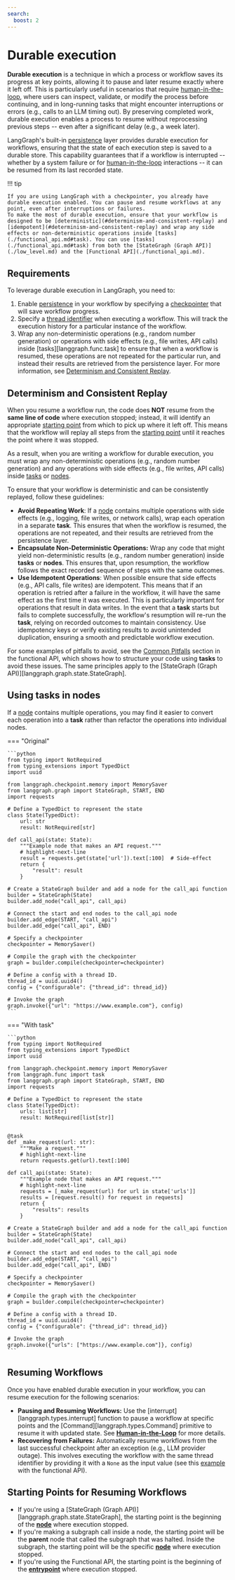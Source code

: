 ```yaml
---
search:
  boost: 2
---
```


# Durable execution

**Durable execution** is a technique in which a process or workflow saves its progress at key points, allowing it to pause and later resume exactly where it left off. This is particularly useful in scenarios that require [human-in-the-loop](./human_in_the_loop.md), where users can inspect, validate, or modify the process before continuing, and in long-running tasks that might encounter interruptions or errors (e.g., calls to an LLM timing out). By preserving completed work, durable execution enables a process to resume without reprocessing previous steps -- even after a significant delay (e.g., a week later). 

LangGraph's built-in [persistence](./persistence.md) layer provides durable execution for workflows, ensuring that the state of each execution step is saved to a durable store. This capability guarantees that if a workflow is interrupted -- whether by a system failure or for [human-in-the-loop](./human_in_the_loop.md) interactions -- it can be resumed from its last recorded state.

!!! tip

    If you are using LangGraph with a checkpointer, you already have durable execution enabled. You can pause and resume workflows at any point, even after interruptions or failures.
    To make the most of durable execution, ensure that your workflow is designed to be [deterministic](#determinism-and-consistent-replay) and [idempotent](#determinism-and-consistent-replay) and wrap any side effects or non-deterministic operations inside [tasks](./functional_api.md#task). You can use [tasks](./functional_api.md#task) from both the [StateGraph (Graph API)](./low_level.md) and the [Functional API](./functional_api.md).

## Requirements

To leverage durable execution in LangGraph, you need to:

1. Enable [persistence](./persistence.md) in your workflow by specifying a [checkpointer](./persistence.md#checkpointer-libraries) that will save workflow progress.
2. Specify a [thread identifier](./persistence.md#threads) when executing a workflow. This will track the execution history for a particular instance of the workflow.
3. Wrap any non-deterministic operations (e.g., random number generation) or operations with side effects (e.g., file writes, API calls) inside [tasks][langgraph.func.task] to ensure that when a workflow is resumed, these operations are not repeated for the particular run, and instead their results are retrieved from the persistence layer. For more information, see [Determinism and Consistent Replay](#determinism-and-consistent-replay).

## Determinism and Consistent Replay

When you resume a workflow run, the code does **NOT** resume from the **same line of code** where execution stopped; instead, it will identify an appropriate [starting point](#starting-points-for-resuming-workflows) from which to pick up where it left off. This means that the workflow will replay all steps from the [starting point](#starting-points-for-resuming-workflows) until it reaches the point where it was stopped.

As a result, when you are writing a workflow for durable execution, you must wrap any non-deterministic operations (e.g., random number generation) and any operations with side effects (e.g., file writes, API calls) inside [tasks](./functional_api.md#task) or [nodes](./low_level.md#nodes).

To ensure that your workflow is deterministic and can be consistently replayed, follow these guidelines:

- **Avoid Repeating Work**:  If a [node](./low_level.md#nodes) contains multiple operations with side effects (e.g., logging, file writes, or network calls), wrap each operation in a separate **task**. This ensures that when the workflow is resumed, the operations are not repeated, and their results are retrieved from the persistence layer.
- **Encapsulate Non-Deterministic Operations:**  Wrap any code that might yield non-deterministic results (e.g., random number generation) inside **tasks** or **nodes**. This ensures that, upon resumption, the workflow follows the exact recorded sequence of steps with the same outcomes.
- **Use Idempotent Operations**: When possible ensure that side effects (e.g., API calls, file writes) are idempotent. This means that if an operation is retried after a failure in the workflow, it will have the same effect as the first time it was executed. This is particularly important for operations that result in data writes. In the event that a **task** starts but fails to complete successfully, the workflow's resumption will re-run the **task**, relying on recorded outcomes to maintain consistency. Use idempotency keys or verify existing results to avoid unintended duplication, ensuring a smooth and predictable workflow execution.

For some examples of pitfalls to avoid, see the [Common Pitfalls](./functional_api.md#common-pitfalls) section in the functional API, which shows
how to structure your code using **tasks** to avoid these issues. The same principles apply to the [StateGraph (Graph API)][langgraph.graph.state.StateGraph].

## Using tasks in nodes

If a [node](./low_level.md#nodes) contains multiple operations, you may find it easier to convert each operation into a **task** rather than refactor the operations into individual nodes.

=== "Original"

    ```python
    from typing import NotRequired
    from typing_extensions import TypedDict
    import uuid

    from langgraph.checkpoint.memory import MemorySaver
    from langgraph.graph import StateGraph, START, END
    import requests

    # Define a TypedDict to represent the state
    class State(TypedDict):
        url: str
        result: NotRequired[str]

    def call_api(state: State):
        """Example node that makes an API request."""
        # highlight-next-line
        result = requests.get(state['url']).text[:100]  # Side-effect
        return {
            "result": result
        }

    # Create a StateGraph builder and add a node for the call_api function
    builder = StateGraph(State)
    builder.add_node("call_api", call_api)

    # Connect the start and end nodes to the call_api node
    builder.add_edge(START, "call_api")
    builder.add_edge("call_api", END)

    # Specify a checkpointer
    checkpointer = MemorySaver()

    # Compile the graph with the checkpointer
    graph = builder.compile(checkpointer=checkpointer)

    # Define a config with a thread ID.
    thread_id = uuid.uuid4()
    config = {"configurable": {"thread_id": thread_id}}

    # Invoke the graph
    graph.invoke({"url": "https://www.example.com"}, config)
    ```

=== "With task"

    ```python
    from typing import NotRequired
    from typing_extensions import TypedDict
    import uuid

    from langgraph.checkpoint.memory import MemorySaver
    from langgraph.func import task
    from langgraph.graph import StateGraph, START, END
    import requests

    # Define a TypedDict to represent the state
    class State(TypedDict):
        urls: list[str]
        result: NotRequired[list[str]]


    @task
    def _make_request(url: str):
        """Make a request."""
        # highlight-next-line
        return requests.get(url).text[:100]

    def call_api(state: State):
        """Example node that makes an API request."""
        # highlight-next-line
        requests = [_make_request(url) for url in state['urls']]
        results = [request.result() for request in requests]
        return {
            "results": results
        }

    # Create a StateGraph builder and add a node for the call_api function
    builder = StateGraph(State)
    builder.add_node("call_api", call_api)

    # Connect the start and end nodes to the call_api node
    builder.add_edge(START, "call_api")
    builder.add_edge("call_api", END)

    # Specify a checkpointer
    checkpointer = MemorySaver()

    # Compile the graph with the checkpointer
    graph = builder.compile(checkpointer=checkpointer)

    # Define a config with a thread ID.
    thread_id = uuid.uuid4()
    config = {"configurable": {"thread_id": thread_id}}

    # Invoke the graph
    graph.invoke({"urls": ["https://www.example.com"]}, config)
    ```

## Resuming Workflows

Once you have enabled durable execution in your workflow, you can resume execution for the following scenarios:

- **Pausing and Resuming Workflows:** Use the [interrupt][langgraph.types.interrupt] function to pause a workflow at specific points and the [Command][langgraph.types.Command] primitive to resume it with updated state. See [**Human-in-the-Loop**](./human_in_the_loop.md) for more details.
- **Recovering from Failures:** Automatically resume workflows from the last successful checkpoint after an exception (e.g., LLM provider outage). This involves executing the workflow with the same thread identifier by providing it with a `None` as the input value (see this [example](./functional_api.md#resuming-after-an-error) with the functional API).

## Starting Points for Resuming Workflows

* If you're using a [StateGraph (Graph API)][langgraph.graph.state.StateGraph], the starting point is the beginning of the [**node**](./low_level.md#nodes) where execution stopped. 
* If you're making a subgraph call inside a node, the starting point will be the **parent** node that called the subgraph that was halted.
Inside the subgraph, the starting point will be the specific [**node**](./low_level.md#nodes) where execution stopped.
* If you're using the Functional API, the starting point is the beginning of the [**entrypoint**](./functional_api.md#entrypoint) where execution stopped.
